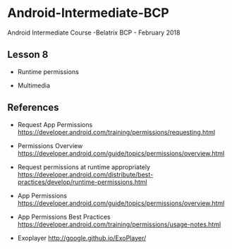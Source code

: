 # Android-Intermediate-BCP

Android Intermediate Course -Belatrix BCP - February 2018

## Lesson 8
  
- Runtime permissions

- Multimedia


## References 

- Request App Permissions https://developer.android.com/training/permissions/requesting.html

- Permissions Overview https://developer.android.com/guide/topics/permissions/overview.html

- Request permissions at runtime appropriately https://developer.android.com/distribute/best-practices/develop/runtime-permissions.html

- App Permissions https://developer.android.com/guide/topics/permissions/overview.html

- App Permissions Best Practices https://developer.android.com/training/permissions/usage-notes.html

- Exoplayer http://google.github.io/ExoPlayer/

